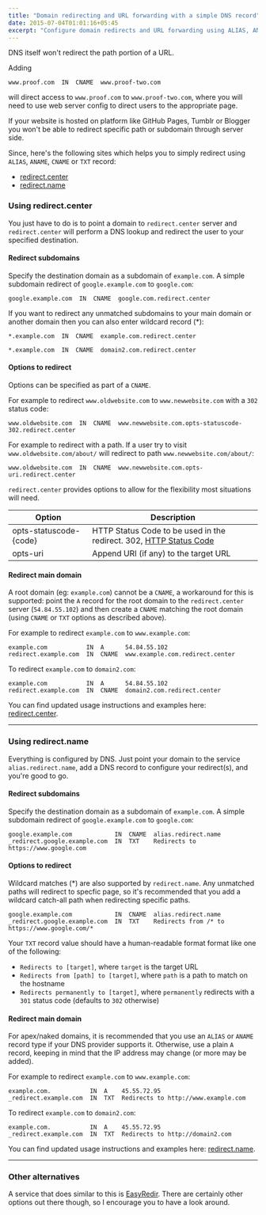 ```yaml
---
title: "Domain redirecting and URL forwarding with a simple DNS record"
date: 2015-07-04T01:01:16+05:45
excerpt: "Configure domain redirects and URL forwarding using ALIAS, ANAME, CNAME or TXT record."
---
```


DNS itself won't redirect the path portion of a URL.

Adding

```text
www.proof.com  IN  CNAME  www.proof-two.com
```

will direct access to `www.proof.com` to `www.proof-two.com`, where you will need to use web server config to direct users to the appropriate page.

If your website is hosted on platform like GitHub Pages, Tumblr or Blogger you won't be able to redirect specific path or subdomain through server side.

Since, here's the following sites which helps you to simply redirect using `ALIAS`, `ANAME`, `CNAME` or `TXT` record:

* [redirect.center](http://redirect.center/)
* [redirect.name](http://redirect.name/)

### Using redirect.center

You just have to do is to point a domain to `redirect.center` server and `redirect.center` will perform a DNS lookup and redirect the user to your specified destination.

#### Redirect subdomains

Specify the destination domain as a subdomain of `example.com`. A simple subdomain redirect of `google.example.com` to `google.com`:

```text
google.example.com  IN  CNAME  google.com.redirect.center
```

If you want to redirect any unmatched subdomains to your main domain or another domain then you can also enter wildcard record (*):

```text
*.example.com  IN  CNAME  example.com.redirect.center
```

```text
*.example.com  IN  CNAME  domain2.com.redirect.center
```

#### Options to redirect

Options can be specified as part of a `CNAME`.

For example to redirect `www.oldwebsite.com` to `www.newwebsite.com` with a `302` status code:

```text
www.oldwebsite.com  IN  CNAME  www.newwebsite.com.opts-statuscode-302.redirect.center
```

For example to redirect with a path. If a user try to visit `www.oldwebsite.com/about/` will redirect to path `www.newwebsite.com/about/`:

```text
www.oldwebsite.com  IN  CNAME  www.newwebsite.com.opts-uri.redirect.center
```

`redirect.center` provides options to allow for the flexibility most situations will need.

| Option	               | Description
|------------------------|--------------------------------------------------------------------
| opts-statuscode-{code} | HTTP Status Code to be used in the redirect. 302, [HTTP Status Code](http://httpstatus.es/)
| opts-uri	             | Append URI (if any) to the target URL

#### Redirect main domain

A root domain (eg: `example.com`) cannot be a `CNAME`, a workaround for this is supported: point the `A` record for the root domain to the `redirect.center` server (`54.84.55.102`) and then create a `CNAME` matching the root domain (using `CNAME` or `TXT` options as described above).

For example to redirect `example.com` to `www.example.com`:

```text
example.com           IN  A      54.84.55.102
redirect.example.com  IN  CNAME  www.example.com.redirect.center
```

To redirect `example.com` to `domain2.com`:

```text
example.com           IN  A      54.84.55.102
redirect.example.com  IN  CNAME  domain2.com.redirect.center
```

<div class="alert alert-info" role="alert">
 <p>You can find updated usage instructions and examples here: <a class="alert-link" href="http://redirect.center/" onClick="ga('send', 'event', 'Click', 'Direct link', 'redirect.center');">redirect.center</a>.</p>
</div>

---

### Using redirect.name

Everything is configured by DNS. Just point your domain to the service `alias.redirect.name`, add a DNS record to configure your redirect(s), and you're good to go.

#### Redirect subdomains

Specify the destination domain as a subdomain of `example.com`. A simple subdomain redirect of `google.example.com` to `google.com`:

```text
google.example.com            IN  CNAME  alias.redirect.name
_redirect.google.example.com  IN  TXT    Redirects to https://www.google.com
```

#### Options to redirect

Wildcard matches (*) are also supported by `redirect.name`. Any unmatched paths will redirect to specfic page, so it's recommended that you add a wildcard catch-all path when redirecting specific paths.

```text
google.example.com            IN  CNAME  alias.redirect.name
_redirect.google.example.com  IN  TXT    Redirects from /* to https://www.google.com/*
```

Your `TXT` record value should have a human-readable format format like one of the following:

* `Redirects to [target]`, where `target` is the target URL
* `Redirects from [path] to [target]`, where `path` is a path to match on the hostname
* `Redirects permanently to [target]`, where `permanently` redirects with a `301` status code (defaults to `302` otherwise)

#### Redirect main domain

For apex/naked domains, it is recommended that you use an `ALIAS` or `ANAME` record type if your DNS provider supports it. Otherwise, use a plain `A` record, keeping in mind that the IP address may change (or more may be added).

For example to redirect `example.com` to `www.example.com`:

```text
example.com.           IN  A    45.55.72.95
_redirect.example.com  IN  TXT  Redirects to http://www.example.com
```

To redirect `example.com` to `domain2.com`:

```text
example.com.           IN  A    45.55.72.95
_redirect.example.com  IN  TXT  Redirects to http://domain2.com
```

<div class="alert alert-info" role="alert">
 <p>You can find updated usage instructions and examples here: <a class="alert-link" href="http://redirect.name/" onClick="ga('send', 'event', 'Click', 'Direct link', 'redirect.name');">redirect.name</a>.</p>
</div>

---

### Other alternatives

A service that does similar to this is [EasyRedir](https://www.easyredir.com/free-url-redirects). There are certainly other options out there though, so I encourage you to have a look around.
